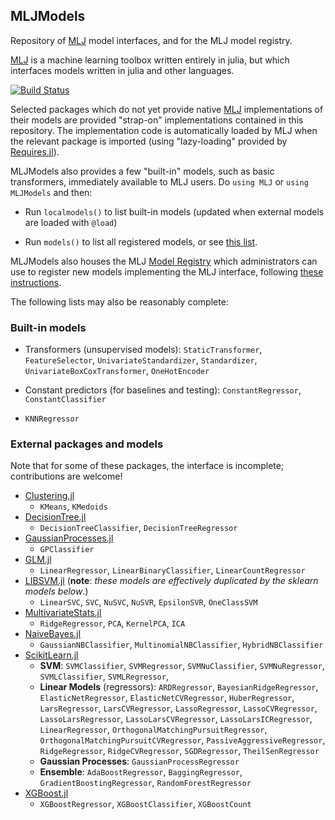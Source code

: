 ## MLJModels

Repository of [MLJ](https://github.com/alan-turing-institute/MLJ.jl)
model interfaces, and for the MLJ model
registry. 

[MLJ](https://github.com/alan-turing-institute/MLJ.jl) is a
machine learning toolbox written entirely in julia, but which
interfaces models written in julia and other languages.

[![Build Status](https://travis-ci.com/alan-turing-institute/MLJModels.jl.svg?branch=master)](https://travis-ci.com/alan-turing-institute/MLJModels.jl)

Selected packages which do not yet provide native
[MLJ](https://github.com/alan-turing-institute/MLJ.jl) implementations
of their models are provided "strap-on" implementations contained in
this repository. The implementation code is automatically loaded by
MLJ when the relevant package is imported (using "lazy-loading" provided by
[Requires.jl](https://github.com/MikeInnes/Requires.jl)). 

MLJModels also provides a few "built-in" models, such as basic
transformers, immediately available to MLJ users. Do `using MLJ` or
`using MLJModels` and then:

- Run `localmodels()` to list built-in models (updated when external models are loaded with `@load`)

- Run `models()` to list all registered models, or see [this list](/src/registry/Models.toml). 

MLJModels also houses the MLJ [Model Registry](/src/registry) which
administrators can use to register new models implementing the MLJ
interface, following [these
instructions](https://github.com/alan-turing-institute/MLJ.jl/blob/master/REGISTRY.md).

The following lists may also be reasonably complete:


### Built-in models

* Transformers (unsupervised models): `StaticTransformer`,
  `FeatureSelector`, `UnivariateStandardizer`, `Standardizer`,
  `UnivariateBoxCoxTransformer`, `OneHotEncoder`
  
* Constant predictors (for baselines and testing): `ConstantRegressor`,
  `ConstantClassifier`
  
* `KNNRegressor`
  

### External packages and models

Note that for some of these packages, the interface is incomplete; contributions are welcome!

* [Clustering.jl](https://github.com/JuliaStats/Clustering.jl)
    * `KMeans`, `KMedoids`
* [DecisionTree.jl](https://github.com/bensadeghi/DecisionTree.jl)
    * `DecisionTreeClassifier`, `DecisionTreeRegressor`
* [GaussianProcesses.jl](https://github.com/STOR-i/GaussianProcesses.jl)
    * `GPClassifier`
* [GLM.jl](https://github.com/STOR-i/GaussianProcesses.jl)
    * `LinearRegressor`, `LinearBinaryClassifier`, `LinearCountRegressor`
* [LIBSVM.jl](https://github.com/mpastell/LIBSVM.jl) (**note**: _these models are effectively duplicated by the sklearn models below_.)
    * `LinearSVC`, `SVC`, `NuSVC`, `NuSVR`, `EpsilonSVR`, `OneClassSVM`
* [MultivariateStats.jl](https://github.com/mpastell/LIBSVM.jl)
    * `RidgeRegressor`, `PCA`, `KernelPCA`, `ICA`
* [NaiveBayes.jl](https://github.com/dfdx/NaiveBayes.jl)
    * `GaussianNBClassifier`, `MultinomialNBClassifier`, `HybridNBClassifier`
* [ScikitLearn.jl](https://github.com/cstjean/ScikitLearn.jl)
    * **SVM**: `SVMClassifier`, `SVMRegressor`, `SVMNuClassifier`, `SVMNuRegressor`, `SVMLClassifier`, `SVMLRegressor`,
    * **Linear Models** (regressors): `ARDRegressor`, `BayesianRidgeRegressor`, `ElasticNetRegressor`, `ElasticNetCVRegressor`, `HuberRegressor`, `LarsRegressor`, `LarsCVRegressor`, `LassoRegressor`, `LassoCVRegressor`, `LassoLarsRegressor`, `LassoLarsCVRegressor`, `LassoLarsICRegressor`, `LinearRegressor`, `OrthogonalMatchingPursuitRegressor`, `OrthogonalMatchingPursuitCVRegressor`, `PassiveAggressiveRegressor`, `RidgeRegressor`, `RidgeCVRegressor`, `SGDRegressor`, `TheilSenRegressor`
    * **Gaussian Processes**: `GaussianProcessRegressor`
    * **Ensemble**: `AdaBoostRegressor`, `BaggingRegressor`, `GradientBoostingRegressor`, `RandomForestRegressor`
* [XGBoost.jl](https://github.com/dmlc/XGBoost.jl)
    * `XGBoostRegressor`, `XGBoostClassifier`, `XGBoostCount`
